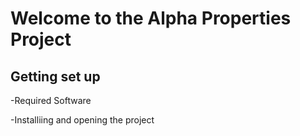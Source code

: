 # Welcome to the Alpha Properties Project

## Getting set up
-Required Software

-Installiing and opening the project
